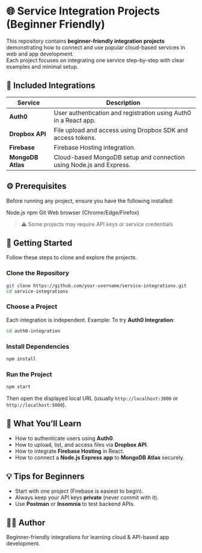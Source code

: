 # 🌐 Service Integration Projects (Beginner Friendly)

This repository contains **beginner-friendly integration projects** demonstrating how to connect and use popular cloud-based services in web and app development.  
Each project focuses on integrating one service step-by-step with clear examples and minimal setup.

## 📁 Included Integrations

| Service | Description |
|----------|--------------|
| **Auth0** | User authentication and registration using Auth0 in a React app. |
| **Dropbox API** | File upload and access using Dropbox SDK and access tokens. |
| **Firebase** | Firebase  Hosting integration. |
| **MongoDB Atlas** | Cloud-based MongoDB setup and connection using Node.js and Express. |


## ⚙️ Prerequisites

Before running any project, ensure you have the following installed:

 Node.js
 npm
 Git
 Web browser (Chrome/Edge/Firefox) 

> ⚠️ Some projects may require API keys or service credentials 

## 🚀 Getting Started

Follow these steps to clone and explore the projects.

### Clone the Repository
```bash
git clone https://github.com/your-username/service-integrations.git
cd service-integrations
````

### Choose a Project

Each integration is independent.
Example: To try **Auth0 Integration**:

```bash
cd auth0-integration
```

### Install Dependencies

```bash
npm install
```

###  Run the Project

```bash
npm start
```

Then open the displayed local URL (usually `http://localhost:3000` or `http://localhost:5000`).

## 🧠 What You’ll Learn

* How to authenticate users using **Auth0**.
* How to upload, list, and access files via **Dropbox API**.
* How to integrate **Firebase Hosting** in React.
* How to connect a **Node.js Express app** to **MongoDB Atlas** securely.

## 💡 Tips for Beginners

* Start with one project (Firebase is easiest to begin).
* Always keep your API keys **private** (never commit with it).
* Use **Postman** or **Insomnia** to test backend APIs.


## 👨‍💻 Author

Beginner-friendly integrations for learning cloud & API-based app development.
